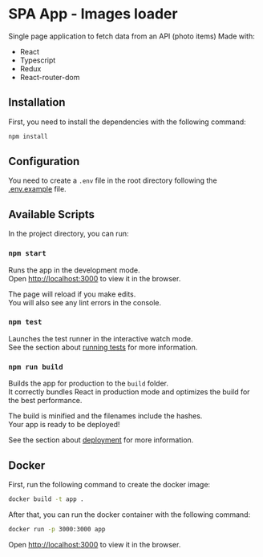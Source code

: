 # SPA App - Images loader

Single page application to fetch data from an API (photo items)
Made with:
- React
- Typescript
- Redux
- React-router-dom

## Installation

First, you need to install the dependencies with the following command:

```bash
npm install
```

## Configuration

You need to create a `.env` file in the root directory following the [.env.example](./.env.example) file.

## Available Scripts

In the project directory, you can run:

### `npm start`

Runs the app in the development mode.\
Open [http://localhost:3000](http://localhost:3000) to view it in the browser.

The page will reload if you make edits.\
You will also see any lint errors in the console.

### `npm test`

Launches the test runner in the interactive watch mode.\
See the section about [running tests](https://facebook.github.io/create-react-app/docs/running-tests) for more information.

### `npm run build`

Builds the app for production to the `build` folder.\
It correctly bundles React in production mode and optimizes the build for the best performance.

The build is minified and the filenames include the hashes.\
Your app is ready to be deployed!

See the section about [deployment](https://facebook.github.io/create-react-app/docs/deployment) for more information.

## Docker

First, run the following command to create the docker image:

```bash
docker build -t app .
```

After that, you can run the docker container with the following command:

```bash
docker run -p 3000:3000 app
```

Open [http://localhost:3000](http://localhost:3000) to view it in the browser.
